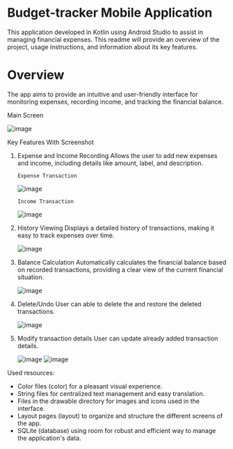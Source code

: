 # Budget-tracker Mobile Application
This application developed in Kotlin using Android Studio to assist in managing financial expenses. 
This readme will provide an overview of the project, usage instructions, and information about its key features.

# Overview
The app aims to provide an intuitive and user-friendly interface for monitoring expenses, recording income, and tracking the financial balance.

Main Screen

![image](https://github.com/user-attachments/assets/a244b65b-5a4a-4ffa-b236-24f77c9696f3)

 
Key Features With Screenshot

1.	Expense and Income Recording
        Allows the user to add new expenses and income, including details like amount, label, and description.

        Expense Transaction
  	
  	![image](https://github.com/user-attachments/assets/e7d7a0be-0770-49c7-b574-2b79284bfb27)

        Income Transaction
  	
  	![image](https://github.com/user-attachments/assets/1ca80bee-e147-47f2-a657-be9f91518dc1)

3.	History Viewing
        Displays a detailed history of transactions, making it easy to track expenses over time.
  	
  	![image](https://github.com/user-attachments/assets/5ee58d5c-47ed-456d-bd00-334b628271f8)
  	
5.	Balance Calculation
        Automatically calculates the financial balance based on recorded transactions, providing a clear view of the current financial situation.

  	![image](https://github.com/user-attachments/assets/a5251537-4e53-42be-9c51-ade4ca30b4f1)


7.	Delete/Undo
        User can able to delete the and restore the deleted transactions.

    ![image](https://github.com/user-attachments/assets/aff456db-d394-4e2f-a1a4-75d9a009b73e)


9.	Modify transaction details
        User can update already added transaction details.
  	
  	![image](https://github.com/user-attachments/assets/32d26c32-ba4e-483f-98fe-c8e9e04cd001)
        ![image](https://github.com/user-attachments/assets/a891d45e-4e5a-4e98-8f77-c963592c69a2)



 Used resources:
 - Color files (color) for a pleasant visual experience.
 - String files for centralized text management and easy translation.
 - Files in the drawable directory for images and icons used in the interface.
 - Layout pages (layout) to organize and structure the different screens of the app.
 - SQLite (database) using room for robust and efficient way to manage the application's data.

	
